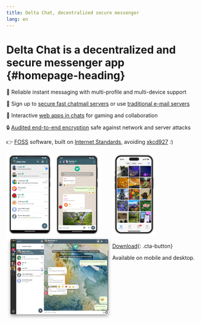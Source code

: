 ```yaml
---
title: Delta Chat, decentralized secure messenger 
lang: en
---
```


# Delta Chat is a decentralized and secure messenger app {#homepage-heading}

💬 Reliable instant messaging with multi-profile and multi-device support

💨 Sign up to [secure fast chatmail servers](chatmail) or use [traditional e-mail servers](https://providers.delta.chat/)

🥳 Interactive [web apps in chats](https://webxdc.org/) for gaming and collaboration

🔒 [Audited end-to-end encryption](https://delta.chat/en/2024-03-25-crypto-analysis-securejoin) safe against network and server attacks

👉 [F](https://en.wikipedia.org/wiki/Free_software)[OSS](https://en.wikipedia.org/wiki/Open-source_software) software, built on [Internet Standards](https://github.com/deltachat/deltachat-core-rust/blob/master/standards.md), avoiding [xkcd927](https://xkcd.com/927/) :)

<div>
<a href="../assets/home/screenshots/android1.png">
<img src="../assets/home/screenshots/android1-thumbnail.png" width="125" height="222" style="float: left; display: block;" alt="A screenshot of Delta Chat on Android showing chat list" />
</a>
</div>

<div>
<a href="../assets/home/screenshots/android2.png">
<img src="../assets/home/screenshots/android2-thumbnail.png" width="125" height="222" style="float: left; display: block;" alt="A screenshot of Delta Chat on Android showing a chat" />
</a>
</div>

<div>
<a href="../assets/home/screenshots/desktop.png">
<picture>
<source srcset="../assets/home/screenshots/desktop-thumbnail.webp" type="image/webp" />
<source srcset="../assets/home/screenshots/desktop-thumbnail.png" type="image/png" />
<img src="../assets/home/screenshots/desktop-thumbnail.png" width="280" height="222" style="float:left;" alt="A screenshot of Delta Chat on desktop" />
</picture>
</a>
</div>

<div>
<a href="../assets/home/screenshots/ios.png">
<img src="../assets/home/screenshots/ios.png" width="114" height="222" alt="A screenshot of Delta Chat on iOS" />
</a>
</div>

[Download](https://get.delta.chat){: .cta-button}

Available on mobile and desktop.


